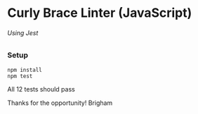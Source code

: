 # Curly Brace Linter (JavaScript)
###### Using Jest

### Setup
```
npm install
npm test
```

All 12 tests should pass


Thanks for the opportunity!
Brigham